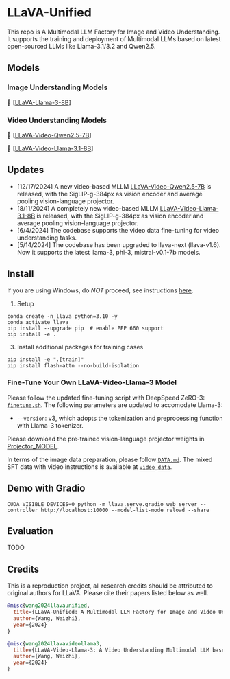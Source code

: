 # LLaVA-Unified

This repo is A Multimodal LLM Factory for Image and Video Understanding. It supports the training and deployment of Multimodal LLMs based on latest open-sourced LLMs like Llama-3.1/3.2 and Qwen2.5.

## Models
### Image Understanding Models
🤝 [[LLaVA-Llama-3-8B](https://huggingface.co/weizhiwang/LLaVA-Llama-3-8B)]

### Video Understanding Models
🤝 [[LLaVA-Video-Qwen2.5-7B](https://huggingface.co/weizhiwang/LLaVA-Video-Qwen2.5-7B)]

🤝 [[LLaVA-Video-Llama-3.1-8B](https://huggingface.co/weizhiwang/LLaVA-Video-Llama-3.1-8B)]

## Updates
- [12/17/2024] A new video-based MLLM [LLaVA-Video-Qwen2.5-7B](https://huggingface.co/weizhiwang/LLaVA-Video-Qwen2.5-7B) is released, with the SigLIP-g-384px as vision encoder and average pooling vision-language projector.
- [8/11/2024] A completely new video-based MLLM [LLaVA-Video-Llama-3.1-8B](https://huggingface.co/weizhiwang/LLaVA-Video-Llama-3.1-8B) is released, with the SigLIP-g-384px as vision encoder and average pooling vision-language projector.
- [6/4/2024] The codebase supports the video data fine-tuning for video understanding tasks.
- [5/14/2024] The codebase has been upgraded to llava-next (llava-v1.6). Now it supports the latest llama-3, phi-3, mistral-v0.1-7b models.

## Install

If you are using Windows, do *NOT* proceed, see instructions [here](https://github.com/haotian-liu/LLaVA/blob/main/docs/Windows.md).

1. Setup
```Shell
conda create -n llava python=3.10 -y
conda activate llava
pip install --upgrade pip  # enable PEP 660 support
pip install -e .
```

3. Install additional packages for training cases
```
pip install -e ".[train]"
pip install flash-attn --no-build-isolation
```

### Fine-Tune Your Own LLaVA-Video-Llama-3 Model
Please follow the updated fine-tuning script with DeepSpeed ZeRO-3: [`finetune.sh`](https://github.com/Victorwz/LLaVA-Llama-3/blob/main/scripts/finetune.sh). The following parameters are updated to accomodate Llama-3:
- `--version`: v3, which adopts the tokenization and preprocessing function with Llama-3 tokenizer.

Please download the pre-trained vision-language projector weights in [Projector_MODEL](https://huggingface.co/weizhiwang/llava-v1.5-llama-3-8b-pretrain-clip-large-336px).

In terms of the image data preparation, please follow [`DATA.md`](DATA.md). The mixed SFT data with video instructions is available at [`video_data`](https://huggingface.co/datasets/weizhiwang/llava_v15_instruction_images/resolve/main/llava_phi_3_video_mix.json?download=true).

## Demo with Gradio
```shell
CUDA_VISIBLE_DEVICES=0 python -m llava.serve.gradio_web_server --controller http://localhost:10000 --model-list-mode reload --share
```

## Evaluation

TODO


## Credits
This is a reproduction project, all research credits should be attributed to original authors for LLaVA. Please cite their papers listed below as well.

```bibtex
@misc{wang2024llavaunified,
  title={LLaVA-Unified: A Multimodal LLM Factory for Image and Video Understanding},
  author={Wang, Weizhi},
  year={2024}
}
```

```bibtex
@misc{wang2024llavavideollama3,
  title={LLaVA-Video-Llama-3: A Video Understanding Multimodal LLM based on Llama-3-8B LLM backbone},
  author={Wang, Weizhi},
  year={2024}
}
```
